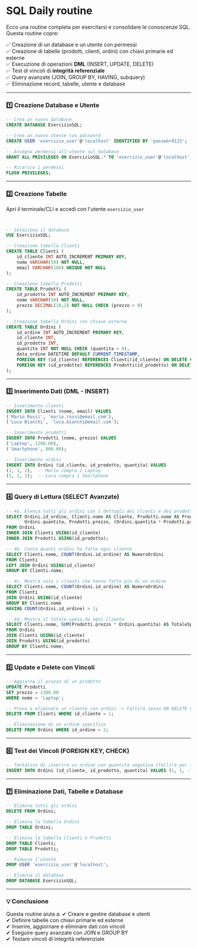 # SQL Daily routine

Ecco una routine completa per esercitarsi e consolidare le conoscenze SQL. Questa routine copre:  

✅ Creazione di un database e un utente con permessi  
✅ Creazione di tabelle (prodotti, clienti, ordini) con chiavi primarie ed esterne  
✅ Esecuzione di operazioni **DML** (INSERT, UPDATE, DELETE)  
✅ Test di vincoli di **integrità referenziale**  
✅ Query avanzate (JOIN, GROUP BY, HAVING, subquery)  
✅ Eliminazione record, tabelle, utente e database  

---

### **1️⃣ Creazione Database e Utente**

```sql
-- Crea un nuovo database
CREATE DATABASE EsercizioSQL;

-- Crea un nuovo utente con password
CREATE USER 'esercizio_user'@'localhost' IDENTIFIED BY 'password123';

-- Assegna permessi all'utente sul database
GRANT ALL PRIVILEGES ON EsercizioSQL.* TO 'esercizio_user'@'localhost';

-- Ricarica i permessi
FLUSH PRIVILEGES;

```

---

### **2️⃣ Creazione Tabelle**

Apri il terminale/CLI e accedi con l'utente `esercizio_user`

```sql


-- Seleziona il database
USE EsercizioSQL;

-- Creazione tabella Clienti
CREATE TABLE Clienti (
    id_cliente INT AUTO_INCREMENT PRIMARY KEY,
    nome VARCHAR(50) NOT NULL,
    email VARCHAR(100) UNIQUE NOT NULL
);

-- Creazione tabella Prodotti
CREATE TABLE Prodotti (
    id_prodotto INT AUTO_INCREMENT PRIMARY KEY,
    nome VARCHAR(50) NOT NULL,
    prezzo DECIMAL(10,2) NOT NULL CHECK (prezzo > 0)
);

-- Creazione tabella Ordini con chiave esterna
CREATE TABLE Ordini (
    id_ordine INT AUTO_INCREMENT PRIMARY KEY,
    id_cliente INT,
    id_prodotto INT,
    quantita INT NOT NULL CHECK (quantita > 0),
    data_ordine DATETIME DEFAULT CURRENT_TIMESTAMP,
    FOREIGN KEY (id_cliente) REFERENCES Clienti(id_cliente) ON DELETE CASCADE,
    FOREIGN KEY (id_prodotto) REFERENCES Prodotti(id_prodotto) ON DELETE CASCADE
);
```

---

### **3️⃣ Inserimento Dati (DML - INSERT)**

```sql
-- Inserimento clienti
INSERT INTO Clienti (nome, email) VALUES 
('Mario Rossi', 'mario.rossi@email.com'),
('Luca Bianchi', 'luca.bianchi@email.com');

-- Inserimento prodotti
INSERT INTO Prodotti (nome, prezzo) VALUES 
('Laptop', 1200.00),
('Smartphone', 800.00);

-- Inserimento ordini
INSERT INTO Ordini (id_cliente, id_prodotto, quantita) VALUES 
(1, 1, 2),  -- Mario compra 2 Laptop
(2, 2, 1);  -- Luca compra 1 Smartphone
```

---

### **4️⃣ Query di Lettura (SELECT Avanzate)**

```sql
-- 4a. Elenca tutti gli ordini con i dettagli dei clienti e dei prodotti
SELECT Ordini.id_ordine, Clienti.nome AS Cliente, Prodotti.nome AS Prodotto, 
       Ordini.quantita, Prodotti.prezzo, (Ordini.quantita * Prodotti.prezzo) AS Totale
FROM Ordini
INNER JOIN Clienti USING(id_cliente)
INNER JOIN Prodotti USING(id_prodotto);

-- 4b. Conta quanti ordini ha fatto ogni cliente
SELECT Clienti.nome, COUNT(Ordini.id_ordine) AS NumeroOrdini
FROM Clienti
LEFT JOIN Ordini USING(id_cliente)
GROUP BY Clienti.nome;

-- 4c. Mostra solo i clienti che hanno fatto più di un ordine
SELECT Clienti.nome, COUNT(Ordini.id_ordine) AS NumeroOrdini
FROM Clienti
JOIN Ordini USING(id_cliente)
GROUP BY Clienti.nome
HAVING COUNT(Ordini.id_ordine) > 1;

-- 4d. Mostra il totale speso da ogni cliente
SELECT Clienti.nome, SUM(Prodotti.prezzo * Ordini.quantita) AS TotaleSpeso
FROM Ordini
JOIN Clienti USING(id_cliente)
JOIN Prodotti USING(id_prodotto)
GROUP BY Clienti.nome;
```

---

### **5️⃣ Update e Delete con Vincoli**

```sql
-- Aggiorna il prezzo di un prodotto
UPDATE Prodotti 
SET prezzo = 1300.00 
WHERE nome = 'Laptop';

-- Prova a eliminare un cliente con ordini -> Fallirà senza ON DELETE CASCADE
DELETE FROM Clienti WHERE id_cliente = 1;

-- Eliminazione di un ordine specifico
DELETE FROM Ordini WHERE id_ordine = 2;
```

---

### **6️⃣ Test dei Vincoli (FOREIGN KEY, CHECK)**

```sql
-- Tentativo di inserire un ordine con quantità negativa (fallirà per il CHECK)
INSERT INTO Ordini (id_cliente, id_prodotto, quantita) VALUES (1, 1, -1);
```

---

### **7️⃣ Eliminazione Dati, Tabelle e Database**

```sql
-- Elimina tutti gli ordini
DELETE FROM Ordini;

-- Elimina la tabella Ordini
DROP TABLE Ordini;

-- Elimina la tabella Clienti e Prodotti
DROP TABLE Clienti;
DROP TABLE Prodotti;

-- Rimuove l'utente
DROP USER 'esercizio_user'@'localhost';

-- Elimina il database
DROP DATABASE EsercizioSQL;
```

---

### **💡 Conclusione**

Questa routine aiuta a:
✔ Creare e gestire database e utenti  
✔ Definire tabelle con chiavi primarie ed esterne  
✔ Inserire, aggiornare e eliminare dati con vincoli  
✔ Eseguire query avanzate con JOIN e GROUP BY  
✔ Testare vincoli di integrità referenziale  

